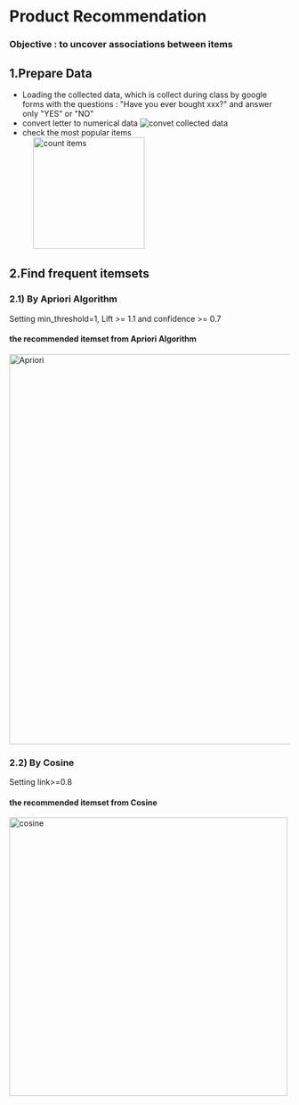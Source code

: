 # Product Recommendation 
### Objective : to uncover associations between items

## 1.Prepare Data
- Loading the collected data, which is collect during class by google forms with the questions : "Have you ever bought xxx?" and answer only "YES" or "NO"
- convert letter to numerical data 
![convet collected data](https://user-images.githubusercontent.com/56682174/147476812-2f29dd65-f0cf-4f10-b0f6-79bc4f166a03.png)
- check the most popular items <br>
&nbsp;&nbsp;&nbsp;&nbsp; <img width="200" alt="count items" src="https://user-images.githubusercontent.com/56682174/147598357-98b8687f-1e30-422c-87b7-625f2921cc8e.png">


## 2.Find frequent itemsets
### 2.1) By Apriori Algorithm
Setting min_threshold=1, Lift >= 1.1 and confidence >= 0.7

#### the recommended itemset from Apriori Algorithm
<img width="700" alt="Apriori" src="https://user-images.githubusercontent.com/56682174/147598552-070af1e5-8230-4952-b77a-c9ae4358913e.png">


### 2.2) By Cosine
Setting link>=0.8

#### the recommended itemset from Cosine

<img width="500" alt="cosine" src="https://user-images.githubusercontent.com/56682174/147598736-2b00b7b1-3edc-4960-b412-ee61fd30e304.png">
